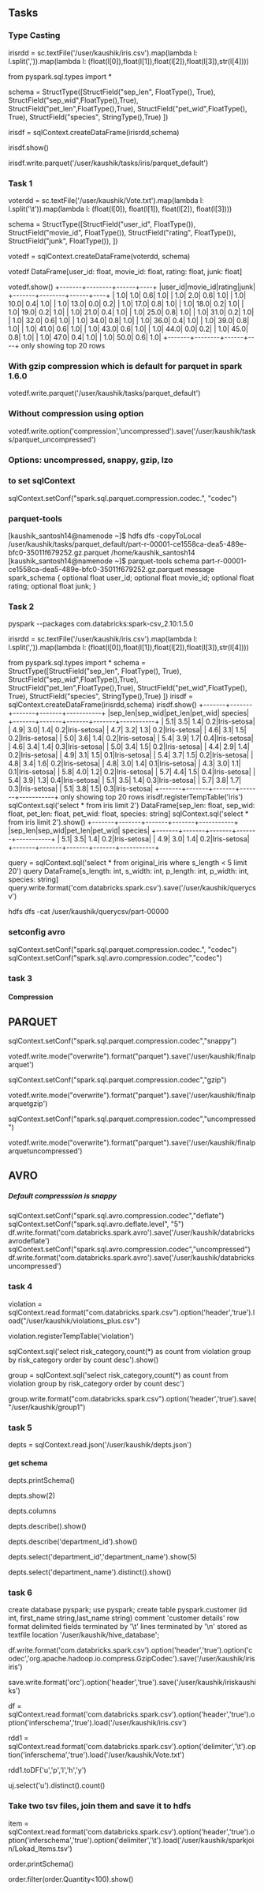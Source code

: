 ## Tasks

### Type Casting

irisrdd = sc.textFile('/user/kaushik/iris.csv').map(lambda l: l.split(',')).map(lambda l: (float(l[0]),float(l[1]),float(l[2]),float(l[3]),str(l[4])))

from pyspark.sql.types import *

schema = StructType([StructField("sep_len", FloatType(), True),
    StructField("sep_wid",FloatType(),True),
    StructField("pet_len",FloatType(),True),
    StructField("pet_wid",FloatType(), True),
    StructField("species", StringType(),True)
])

irisdf = sqlContext.createDataFrame(irisrdd,schema)

irisdf.show()

irisdf.write.parquet('/user/kaushik/tasks/iris/parquet_default')


### Task 1

voterdd = sc.textFile('/user/kaushik/Vote.txt').map(lambda l: l.split('\t')).map(lambda l: (float(l[0]), float(l[1]), float(l[2]), float(l[3])))

schema = StructType([StructField("user_id", FloatType()),
    StructField("movie_id", FloatType()),
    StructField("rating", FloatType()),
    StructField("junk", FloatType()), 
])

votedf = sqlContext.createDataFrame(voterdd, schema)

votedf
DataFrame[user_id: float, movie_id: float, rating: float, junk: float]

votedf.show()
+-------+--------+------+----+
|user_id|movie_id|rating|junk|
+-------+--------+------+----+
|    1.0|     1.0|   0.6| 1.0|
|    1.0|     2.0|   0.6| 1.0|
|    1.0|    10.0|   0.4| 1.0|
|    1.0|    13.0|   0.0| 0.2|
|    1.0|    17.0|   0.8| 1.0|
|    1.0|    18.0|   0.2| 1.0|
|    1.0|    19.0|   0.2| 1.0|
|    1.0|    21.0|   0.4| 1.0|
|    1.0|    25.0|   0.8| 1.0|
|    1.0|    31.0|   0.2| 1.0|
|    1.0|    32.0|   0.6| 1.0|
|    1.0|    34.0|   0.8| 1.0|
|    1.0|    36.0|   0.4| 1.0|
|    1.0|    39.0|   0.8| 1.0|
|    1.0|    41.0|   0.6| 1.0|
|    1.0|    43.0|   0.6| 1.0|
|    1.0|    44.0|   0.0| 0.2|
|    1.0|    45.0|   0.8| 1.0|
|    1.0|    47.0|   0.4| 1.0|
|    1.0|    50.0|   0.6| 1.0|
+-------+--------+------+----+
only showing top 20 rows

### With gzip compression which is default for parquet in spark 1.6.0

votedf.write.parquet('/user/kaushik/tasks/parquet_default')

### Without compression using option

votedf.write.option('compression','uncompressed').save('/user/kaushik/tasks/parquet_uncompressed')

### Options: uncompressed, snappy, gzip, lzo
### to set sqlContext

sqlContext.setConf("spark.sql.parquet.compression.codec.", "codec")

### parquet-tools

[kaushik_santosh14@namenode ~]$ hdfs dfs -copyToLocal /user/kaushik/tasks/parquet_default/part-r-00001-ce1558ca-dea5-489e-bfc0-35011f679252.gz.parquet /home/kaushik_santosh14
[kaushik_santosh14@namenode ~]$ parquet-tools schema part-r-00001-ce1558ca-dea5-489e-bfc0-35011f679252.gz.parquet
message spark_schema {
  optional float user_id;
  optional float movie_id;
  optional float rating;
  optional float junk;
}

### Task 2

pyspark --packages com.databricks:spark-csv_2.10:1.5.0

irisrdd = sc.textFile('/user/kaushik/iris.csv').map(lambda l: l.split(',')).map(lambda l: (float(l[0]),float(l[1]),float(l[2]),float(l[3]),str(l[4])))

from pyspark.sql.types import *
schema = StructType([StructField("sep_len", FloatType(), True),
    StructField("sep_wid",FloatType(),True),
    StructField("pet_len",FloatType(),True),
    StructField("pet_wid",FloatType(), True),
    StructField("species", StringType(),True)
])
irisdf = sqlContext.createDataFrame(irisrdd,schema)
irisdf.show()
+-------+-------+-------+-------+-----------+
|sep_len|sep_wid|pet_len|pet_wid|    species|
+-------+-------+-------+-------+-----------+
|    5.1|    3.5|    1.4|    0.2|Iris-setosa|
|    4.9|    3.0|    1.4|    0.2|Iris-setosa|
|    4.7|    3.2|    1.3|    0.2|Iris-setosa|
|    4.6|    3.1|    1.5|    0.2|Iris-setosa|
|    5.0|    3.6|    1.4|    0.2|Iris-setosa|
|    5.4|    3.9|    1.7|    0.4|Iris-setosa|
|    4.6|    3.4|    1.4|    0.3|Iris-setosa|
|    5.0|    3.4|    1.5|    0.2|Iris-setosa|
|    4.4|    2.9|    1.4|    0.2|Iris-setosa|
|    4.9|    3.1|    1.5|    0.1|Iris-setosa|
|    5.4|    3.7|    1.5|    0.2|Iris-setosa|
|    4.8|    3.4|    1.6|    0.2|Iris-setosa|
|    4.8|    3.0|    1.4|    0.1|Iris-setosa|
|    4.3|    3.0|    1.1|    0.1|Iris-setosa|
|    5.8|    4.0|    1.2|    0.2|Iris-setosa|
|    5.7|    4.4|    1.5|    0.4|Iris-setosa|
|    5.4|    3.9|    1.3|    0.4|Iris-setosa|
|    5.1|    3.5|    1.4|    0.3|Iris-setosa|
|    5.7|    3.8|    1.7|    0.3|Iris-setosa|
|    5.1|    3.8|    1.5|    0.3|Iris-setosa|
+-------+-------+-------+-------+-----------+
only showing top 20 rows
irisdf.registerTempTable('iris')
sqlContext.sql('select * from iris limit 2')
DataFrame[sep_len: float, sep_wid: float, pet_len: float, pet_wid: float, species: string]
sqlContext.sql('select * from iris limit 2').show()
+-------+-------+-------+-------+-----------+
|sep_len|sep_wid|pet_len|pet_wid|    species|
+-------+-------+-------+-------+-----------+
|    5.1|    3.5|    1.4|    0.2|Iris-setosa|
|    4.9|    3.0|    1.4|    0.2|Iris-setosa|
+-------+-------+-------+-------+-----------+

query = sqlContext.sql('select * from original_iris where s_length < 5 limit 20')
query
DataFrame[s_length: int, s_width: int, p_length: int, p_width: int, species: string]
query.write.format('com.databricks.spark.csv').save('/user/kaushik/querycsv')

hdfs dfs -cat /user/kaushik/querycsv/part-00000

### setconfig avro

sqlContext.setConf("spark.sql.parquet.compression.codec.", "codec")
sqlContext.setConf("spark.sql.avro.compression.codec","codec")


### task 3

#### Compression

## PARQUET

sqlContext.setConf("spark.sql.parquet.compression.codec","snappy")

votedf.write.mode("overwrite").format("parquet").save('/user/kaushik/finalparquet')

sqlContext.setConf("spark.sql.parquet.compression.codec","gzip")

votedf.write.mode("overwrite").format("parquet").save('/user/kaushik/finalparquetgzip')

sqlContext.setConf("spark.sql.parquet.compression.codec","uncompressed")

votedf.write.mode("overwrite").format("parquet").save('/user/kaushik/finalparquetuncompressed')

## AVRO

##### Default compresssion is snappy

sqlContext.setConf("spark.sql.avro.compression.codec","deflate")
sqlContext.setConf("spark.sql.avro.deflate.level", "5")
df.write.format('com.databricks.spark.avro').save('/user/kaushik/databricksavrodeflate')
sqlContext.setConf("spark.sql.avro.compression.codec","uncompressed")
df.write.format('com.databricks.spark.avro').save('/user/kaushik/databricksuncompressed')

### task 4 

violation = sqlContext.read.format("com.databricks.spark.csv").option('header','true').load("/user/kaushik/violations_plus.csv")

violation.registerTempTable('violation')

sqlContext.sql('select risk_category,count(*) as count from violation group by risk_category order by count desc').show()

group = sqlContext.sql('select risk_category,count(*) as count from violation group by risk_category order by count
 desc')

group.write.format("com.databricks.spark.csv").option('header','true').save("/user/kaushik/group1")


### task 5 

depts = sqlContext.read.json('/user/kaushik/depts.json')

#### get schema

depts.printSchema()

depts.show(2)

depts.columns

depts.describe().show()

depts.describe('department_id').show()

depts.select('department_id','department_name').show(5)

depts.select('department_name').distinct().show()


### task 6 

create database pyspark;
use pyspark;
create table pyspark.customer (id int, first_name string,last_name string)
comment 'customer details'
row format delimited
fields terminated by '\t'
lines terminated by '\n'
stored as textfile
location '/user/kaushik/hive_database';

df.write.format('com.databricks.spark.csv').option('header','true').option('codec','org.apache.hadoop.io.compress.GzipCodec').save('/user/kaushik/irisiris')

save.write.format('orc').option('header','true').save('/user/kaushik/iriskaushiks')


df = sqlContext.read.format('com.databricks.spark.csv').option('header','true').option('inferschema','true').load('/user/kaushik/iris.csv')

rdd1 = sqlContext.read.format('com.databricks.spark.csv').option('delimiter','\t').option('inferschema','true').load('/user/kaushik/Vote.txt')

rdd1.toDF('u','p','l','h','y')

uj.select('u').distinct().count()

### Take two tsv files, join them and save it to hdfs 

item = sqlContext.read.format('com.databricks.spark.csv').option('header','true').option('inferschema','true').option('delimiter','\t').load('/user/kaushik/sparkjoin/Lokad_Items.tsv')

order.printSchema()

order.filter(order.Quantity<100).show()



